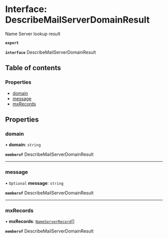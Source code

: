 # Interface: DescribeMailServerDomainResult

Name Server lookup result

**`export`**

**`interface`** DescribeMailServerDomainResult

## Table of contents

### Properties

- [domain](DescribeMailServerDomainResult.md#domain)
- [message](DescribeMailServerDomainResult.md#message)
- [mxRecords](DescribeMailServerDomainResult.md#mxrecords)

## Properties

### <a id="domain" name="domain"></a> domain

• **domain**: `string`

**`memberof`** DescribeMailServerDomainResult

___

### <a id="message" name="message"></a> message

• `Optional` **message**: `string`

**`memberof`** DescribeMailServerDomainResult

___

### <a id="mxrecords" name="mxrecords"></a> mxRecords

• **mxRecords**: [`NameServerRecord`](NameServerRecord.md)[]

**`memberof`** DescribeMailServerDomainResult
